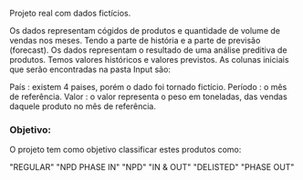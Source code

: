 Projeto real com dados fictícios. 

Os dados representam cógidos de produtos e quantidade de volume de vendas nos meses. Tendo a parte de história e a parte de previsão (forecast).
Os dados representam o resultado de uma análise preditiva de produtos. Temos valores históricos e valores previstos.
As colunas iniciais que serão encontradas na pasta Input são: 

País : existem 4 paises, porém o dado foi tornado fictício.
Período : o mês de referência.
Valor : o valor representa o peso em toneladas, das vendas daquele produto no mês de referência.


### Objetivo: 

O projeto tem como objetivo classificar estes produtos como:

"REGULAR"
"NPD PHASE IN"
"NPD"
"IN & OUT"
"DELISTED"
"PHASE OUT"


